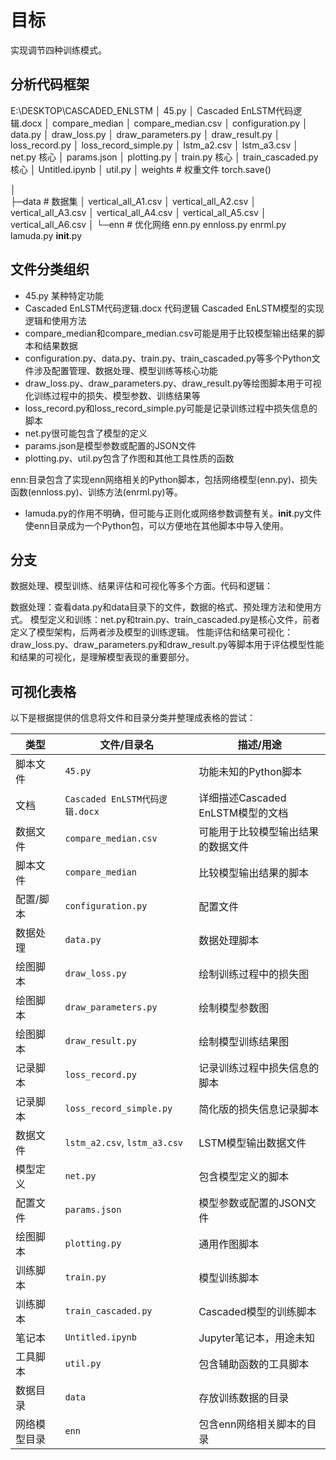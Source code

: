 # 目标

实现调节四种训练模式。

## 分析代码框架

E:\DESKTOP\CASCADED_ENLSTM
│  45.py
│  Cascaded EnLSTM代码逻辑.docx
│  compare_median
│  compare_median.csv
│  configuration.py
│  data.py
│  draw_loss.py
│  draw_parameters.py
│  draw_result.py
│  loss_record.py
│  loss_record_simple.py
│  lstm_a2.csv
│  lstm_a3.csv
│  net.py 核心
│  params.json
│  plotting.py
│  train.py 核心
│  train_cascaded.py 核心
│  Untitled.ipynb
│  util.py
│  weights # 权重文件 torch.save()

│  
├─data # 数据集
│      vertical_all_A1.csv
│      vertical_all_A2.csv
│      vertical_all_A3.csv
│      vertical_all_A4.csv
│      vertical_all_A5.csv
│      vertical_all_A6.csv
│
└─enn  # 优化网络
        enn.py
        ennloss.py
        enrml.py
        lamuda.py
        __init__.py

## 文件分类组织

- 45.py 某种特定功能
- Cascaded EnLSTM代码逻辑.docx 代码逻辑 Cascaded EnLSTM模型的实现逻辑和使用方法
- compare_median和compare_median.csv可能是用于比较模型输出结果的脚本和结果数据
- configuration.py、data.py、train.py、train_cascaded.py等多个Python文件涉及配置管理、数据处理、模型训练等核心功能
- draw_loss.py、draw_parameters.py、draw_result.py等绘图脚本用于可视化训练过程中的损失、模型参数、训练结果等
- loss_record.py和loss_record_simple.py可能是记录训练过程中损失信息的脚本
- net.py很可能包含了模型的定义
- params.json是模型参数或配置的JSON文件
- plotting.py、util.py包含了作图和其他工具性质的函数

enn:目录包含了实现enn网络相关的Python脚本，包括网络模型(enn.py)、损失函数(ennloss.py)、训练方法(enrml.py)等。

- lamuda.py的作用不明确，但可能与正则化或网络参数调整有关。__init__.py文件使enn目录成为一个Python包，可以方便地在其他脚本中导入使用。

## 分支

数据处理、模型训练、结果评估和可视化等多个方面。代码和逻辑：

数据处理：查看data.py和data目录下的文件，数据的格式、预处理方法和使用方式。
模型定义和训练：net.py和train.py、train_cascaded.py是核心文件，前者定义了模型架构，后两者涉及模型的训练逻辑。
性能评估和结果可视化：draw_loss.py、draw_parameters.py和draw_result.py等脚本用于评估模型性能和结果的可视化，是理解模型表现的重要部分。

## 可视化表格

以下是根据提供的信息将文件和目录分类并整理成表格的尝试：

| 类型         | 文件/目录名                | 描述/用途                                      |
|--------------|----------------------------|-------------------------------------------------|
| 脚本文件     | `45.py`                    | 功能未知的Python脚本                           |
| 文档         | `Cascaded EnLSTM代码逻辑.docx` | 详细描述Cascaded EnLSTM模型的文档               |
| 数据文件     | `compare_median.csv`       | 可能用于比较模型输出结果的数据文件              |
| 脚本文件     | `compare_median`           | 比较模型输出结果的脚本                          |
| 配置/脚本    | `configuration.py`         | 配置文件                                        |
| 数据处理     | `data.py`                  | 数据处理脚本                                   |
| 绘图脚本     | `draw_loss.py`             | 绘制训练过程中的损失图                          |
| 绘图脚本     | `draw_parameters.py`       | 绘制模型参数图                                  |
| 绘图脚本     | `draw_result.py`           | 绘制模型训练结果图                              |
| 记录脚本     | `loss_record.py`           | 记录训练过程中损失信息的脚本                    |
| 记录脚本     | `loss_record_simple.py`    | 简化版的损失信息记录脚本                        |
| 数据文件     | `lstm_a2.csv`, `lstm_a3.csv` | LSTM模型输出数据文件                           |
| 模型定义     | `net.py`                   | 包含模型定义的脚本                              |
| 配置文件     | `params.json`              | 模型参数或配置的JSON文件                        |
| 绘图脚本     | `plotting.py`              | 通用作图脚本                                    |
| 训练脚本     | `train.py`                 | 模型训练脚本                                    |
| 训练脚本     | `train_cascaded.py`        | Cascaded模型的训练脚本                          |
| 笔记本       | `Untitled.ipynb`           | Jupyter笔记本，用途未知                         |
| 工具脚本     | `util.py`                  | 包含辅助函数的工具脚本                          |
| 数据目录     | `data`                     | 存放训练数据的目录                              |
| 网络模型目录 | `enn`                      | 包含enn网络相关脚本的目录                       |
